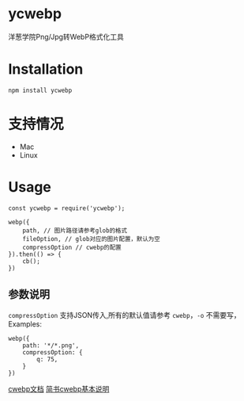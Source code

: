 # ycwebp
洋葱学院Png/Jpg转WebP格式化工具
# Installation
```
npm install ycwebp
```
# 支持情况
* Mac
* Linux
# Usage
```
const ycwebp = require('ycwebp');
 
webp({
    path, // 图片路径请参考glob的格式
    fileOption, // glob对应的图片配置，默认为空
    compressOption // cwebp的配置
}).then(() => {
    cb();
})
```
## 参数说明
`compressOption` 支持JSON传入,所有的默认值请参考 `cwebp`，`-o` 不需要写，Examples:
```
webp({
    path: '*/*.png',
    compressOption: {
        q: 75,
    }
})
```
[cwebp文档](https://developers.google.com/speed/webp/docs/cwebp)
[简书cwebp基本说明](https://www.jianshu.com/p/61ab330a6de6)